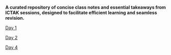 **A curated repository of concise class notes and essential takeaways from ICTAK sessions, designed to facilitate efficient learning and seamless revision.**

[Day 1](https://github.com/Gauthamnair-Ronin/ICTAK-1/blob/main/Day_1.md)

[Day 2](https://github.com/Gauthamnair-Ronin/ICTAK-1/blob/main/Day%203.md)

[Day 4](https://github.com/Gauthamnair-Ronin/ICTAK-1/blob/main/Day_4.md)
